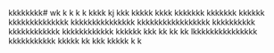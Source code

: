 kkkkkkkk# wk
k
k
k
k
kkkk
kj
kkk
kkkkk
kkkk
kkkkkkk
kkkkkkk
kkkkkk
kkkkkkkkkkkkkk
kkkkkkkkkkkkkkk
kkkkkkkkkkkkkkkkk
kkkkkkkkkk
kkkkkkkkkkkk
kkkkkkkkkkkk
kkkkkk
kkk
kk
kk
kk
lkkkkkkkkkkkkkkk
kkkkkkkkkkk
kkkkk
kk
kkk
kkkkk
k
k
